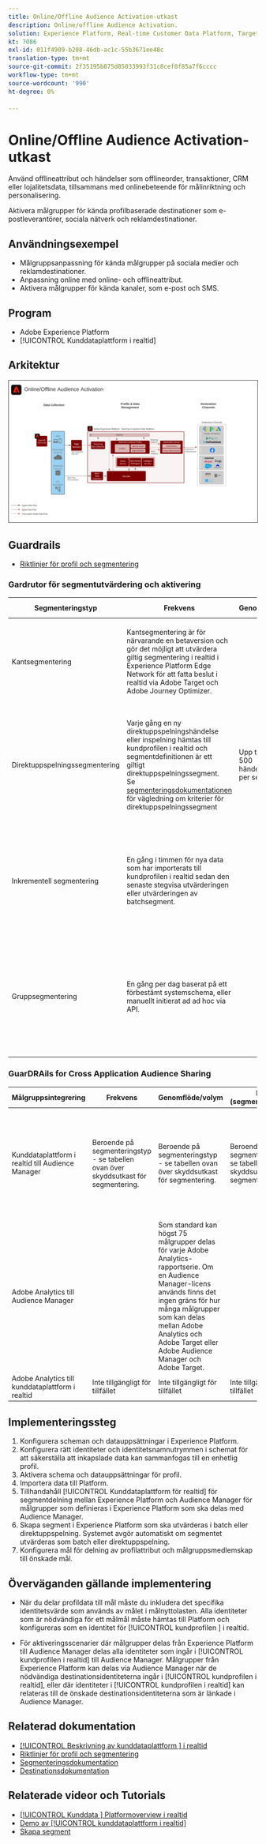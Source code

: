 ```yaml
---
title: Online/Offline Audience Activation-utkast
description: Online/offline Audience Activation.
solution: Experience Platform, Real-time Customer Data Platform, Target, Audience Manager, Analytics, Experience Cloud Services, Data Collection
kt: 7086
exl-id: 011f4909-b208-46db-ac1c-55b3671ee48c
translation-type: tm+mt
source-git-commit: 2f35195b875d85033993f31c8cef0f85a7f6cccc
workflow-type: tm+mt
source-wordcount: '990'
ht-degree: 0%

---
```


# Online/Offline Audience Activation-utkast

Använd offlineattribut och händelser som offlineorder, transaktioner, CRM eller lojalitetsdata, tillsammans med onlinebeteende för målinriktning och personalisering.

Aktivera målgrupper för kända profilbaserade destinationer som e-postleverantörer, sociala nätverk och reklamdestinationer.

## Användningsexempel

* Målgruppsanpassning för kända målgrupper på sociala medier och reklamdestinationer.
* Anpassning online med online- och offlineattribut.
* Aktivera målgrupper för kända kanaler, som e-post och SMS.

## Program

* Adobe Experience Platform
* [!UICONTROL Kunddataplattform i realtid]

## Arkitektur

<img src="assets/onoff.svg" alt="Referensarkitektur för utkast online/offline i Audience Activation" style="border:1px solid #4a4a4a" />

## Guardrails

* [Riktlinjer för profil och segmentering](https://experienceleague.adobe.com/docs/experience-platform/profile/guardrails.html?lang=en)

### Gardrutor för segmentutvärdering och aktivering

| Segmenteringstyp | Frekvens | Genomflöde | Latens (segmentutvärdering) | Latens (segmentaktivering) | Aktiveringsnyttolast |
|-|-|-|-|-|-|
| Kantsegmentering | Kantsegmentering är för närvarande en betaversion och gör det möjligt att utvärdera giltig segmentering i realtid i Experience Platform Edge Network för att fatta beslut i realtid via Adobe Target och Adobe Journey Optimizer. |  | ~100 ms | Finns omedelbart för personalisering i Adobe Target, profilsökningar i Edge Profile och för aktivering via cookie-baserade destinationer. | Målgruppsmedlemskap finns på Edge för profilsökningar och cookie-baserade destinationer.<br>Målgruppsmedlemskap och profilattribut är tillgängliga för Adobe Target och Journey Optimizer.  |
| Direktuppspelningssegmentering | Varje gång en ny direktuppspelningshändelse eller inspelning hämtas till kundprofilen i realtid och segmentdefinitionen är ett giltigt direktuppspelningssegment. <br>Se  [segmenteringsdokumentationen ](https://experienceleague.adobe.com/docs/experience-platform/segmentation/api/streaming-segmentation.html) för vägledning om kriterier för direktuppspelningssegment | Upp till 1 500 händelser per sekund.  | ~ p95 &lt;5min | Direktuppspelningsmål: Medlemskap för direktuppspelande målgrupper aktiveras inom ungefär 10 minuter eller mikrobatchas baserat på kraven för destinationen.<br>Schemalagda destinationer: Medlemskap för direktuppspelande målgrupper aktiveras i batch baserat på den schemalagda leveranstiden för destinationen. | Direktuppspelningsmål: Ändringar av målgruppsmedlemskap, identitetsvärden och profilattribut.<br>Schemalagda destinationer: Ändringar av målgruppsmedlemskap, identitetsvärden och profilattribut. |
| Inkrementell segmentering | En gång i timmen för nya data som har importerats till kundprofilen i realtid sedan den senaste stegvisa utvärderingen eller utvärderingen av batchsegment. |  |  | Direktuppspelningsmål: Medlemskap för flera målgrupper aktiveras inom ungefär 10 minuter eller mikrobatchas baserat på destinationens krav.<br>Schemalagda destinationer: Inkrementella målgruppsmedlemskap aktiveras i batch baserat på den schemalagda leveranstiden för destinationen. | Direktuppspelningsmål: Endast ändringar av målgruppsmedlemskap och identitetsvärden.<br>Schemalagda destinationer: Ändringar av målgruppsmedlemskap, identitetsvärden och profilattribut. |
| Gruppsegmentering | En gång per dag baserat på ett förbestämt systemschema, eller manuellt initierat ad ad hoc via API. |  | Ungefär en timme per jobb för upp till 10 TB profibutik, 2 timmar per jobb för 10 TB till 100 TB profillagringsstorlek. Batchsegmentets jobbprestanda beror på talprofiler, profilstorlek och antalet segment som utvärderas. | Direktuppspelningsmål: Medlemskap för gruppanvändare aktiveras inom ungefär 10 dagar efter det att segmenteringsutvärderingen har slutförts eller mikrobatchvis baserat på destinationens krav.<br>Schemalagda destinationer: Batchmålgruppsmedlemskap aktiveras baserat på den schemalagda leveranstiden för destinationen. | Direktuppspelningsmål: Endast ändringar av målgruppsmedlemskap och identitetsvärden.<br>Schemalagda destinationer: Ändringar av målgruppsmedlemskap, identitetsvärden och profilattribut. |

### GuarDRAils for Cross Application Audience Sharing

| Målgruppsintegrering | Frekvens | Genomflöde/volym | Latens (segmentutvärdering) | Latens (segmentaktivering) |
|-|-|-|-|-|
| Kunddataplattform i realtid till Audience Manager | Beroende på segmenteringstyp - se tabellen ovan över skyddsutkast för segmentering. | Beroende på segmenteringstyp - se tabellen ovan över skyddsutkast för segmentering. | Beroende på segmenteringstyp - se tabellen ovan över skyddsutkast för segmentering. | Inom några minuter efter det att segmentutvärderingen har slutförts.<br>Initial målgruppskonfigurationssynkronisering mellan kunddataplattformen i realtid och Audience Manager tar ca 4 timmar.<br>Alla målgruppsmedlemskap som realiseras under 4-timmarsperioden kommer att skrivas till Audience Manager i det efterföljande gruppsegmenteringsjobbet som&quot;befintliga&quot; målgruppsmedlemskap. |
| Adobe Analytics till Audience Manager |  | Som standard kan högst 75 målgrupper delas för varje Adobe Analytics-rapportserie. Om en Audience Manager-licens används finns det ingen gräns för hur många målgrupper som kan delas mellan Adobe Analytics och Adobe Target eller Adobe Audience Manager och Adobe Target. |  |  |
| Adobe Analytics till kunddataplattform i realtid | Inte tillgängligt för tillfället | Inte tillgängligt för tillfället | Inte tillgängligt för tillfället | Inte tillgängligt för tillfället |





## Implementeringssteg

1. Konfigurera scheman och datauppsättningar i Experience Platform.
1. Konfigurera rätt identiteter och identitetsnamnutrymmen i schemat för att säkerställa att inkapslade data kan sammanfogas till en enhetlig profil.
1. Aktivera schema och datauppsättningar för profil.
1. Importera data till Platform.
1. Tillhandahåll [!UICONTROL Kunddataplattform för realtid] för segmentdelning mellan Experience Platform och Audience Manager för målgrupper som definieras i Experience Platform som ska delas med Audience Manager.
1. Skapa segment i Experience Platform som ska utvärderas i batch eller direktuppspelning. Systemet avgör automatiskt om segmentet utvärderas som batch eller direktuppspelning.
1. Konfigurera mål för delning av profilattribut och målgruppsmedlemskap till önskade mål.

## Överväganden gällande implementering

* När du delar profildata till mål måste du inkludera det specifika identitetsvärde som används av målet i målnyttolasten. Alla identiteter som är nödvändiga för ett målmål måste hämtas till Platform och konfigureras som en identitet för [!UICONTROL kundprofilen ] i realtid.

* För aktiveringsscenarier där målgrupper delas från Experience Platform till Audience Manager delas alla identiteter som ingår i [!UICONTROL kundprofilen i realtid] till Audience Manager. Målgrupper från Experience Platform kan delas via Audience Manager när de nödvändiga destinationsidentiteterna ingår i [!UICONTROL kundprofilen i realtid], eller där identiteter i [!UICONTROL kundprofilen i realtid] kan relateras till de önskade destinationsidentiteterna som är länkade i Audience Manager.

## Relaterad dokumentation

* [[!UICONTROL Beskrivning av kunddataplattform ] i realtid](https://helpx.adobe.com/legal/product-descriptions/real-time-customer-data-platform.html)
* [Riktlinjer för profil och segmentering](https://experienceleague.adobe.com/docs/experience-platform/profile/guardrails.html?lang=en)
* [Segmenteringsdokumentation](https://experienceleague.adobe.com/docs/experience-platform/segmentation/api/streaming-segmentation.html)
* [Destinationsdokumentation](https://experienceleague.adobe.com/docs/experience-platform/destinations/catalog/overview.html)

## Relaterade videor och Tutorials

* [[!UICONTROL Kunddata ] Platformoverview i realtid](https://experienceleague.adobe.com/docs/platform-learn/tutorials/application-services/rtcdp/understanding-the-real-time-customer-data-platform.html)
* [Demo av  [!UICONTROL kunddataplattform i realtid]](https://experienceleague.adobe.com/docs/platform-learn/tutorials/application-services/rtcdp/demo.html)
* [Skapa segment](https://experienceleague.adobe.com/docs/platform-learn/tutorials/segments/create-segments.html)

